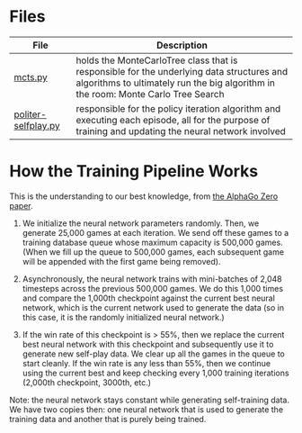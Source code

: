 # Files

| File | Description | 
| ---- | ---- |
| [mcts.py](mcts.py) | holds the MonteCarloTree class that is responsible for the underlying data structures and algorithms to ultimately run the big algorithm in the room: Monte Carlo Tree Search |
| [politer-selfplay.py](politer-selfplay.py) | responsible for the policy iteration algorithm and executing each episode, all for the purpose of training and updating the neural network involved |

# How the Training Pipeline Works

This is the understanding to our best knowledge, from [the AlphaGo Zero paper](https://www.nature.com/articles/nature24270.epdf?author_access_token=VJXbVjaSHxFoctQQ4p2k4tRgN0jAjWel9jnR3ZoTv0PVW4gB86EEpGqTRDtpIz-2rmo8-KG06gqVobU5NSCFeHILHcVFUeMsbvwS-lxjqQGg98faovwjxeTUgZAUMnRQ).

1. We initialize the neural network parameters randomly. Then, we generate 25,000 games at each iteration.
   We send off these games to a training database queue whose maximum capacity is 500,000 games. (When we fill
   up the queue to 500,000 games, each subsequent game will be appended with the first game being removed).

2. Asynchronously, the neural network trains with mini-batches of 2,048 timesteps across the previous
   500,000 games. We do this 1,000 times and compare the 1,000th checkpoint against the current best neural network,
   which is the current network used to generate the data (so in this case, it is the randomly initialized neural network.)

3. If the win rate of this checkpoint is > 55%, then we replace the current best neural network with this checkpoint and subsequently use it to generate new self-play data. We clear up all the games in the queue to start cleanly. If the win
   rate is any less than 55%, then we continue using the current best and keep checking every 1,000 training iterations (2,000th
   checkpoint, 3000th, etc.)

Note: the neural network stays constant while generating self-training data. We have two copies then: one neural network
that is used to generate the training data and another that is purely being trained.
